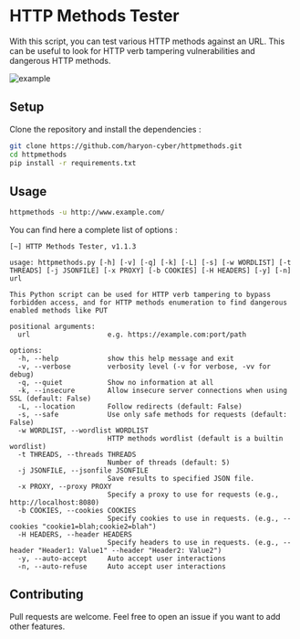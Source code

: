 # HTTP Methods Tester

With this script, you can test various HTTP methods against an URL. This can be useful to look for HTTP verb tampering vulnerabilities and dangerous HTTP methods.

![example](assets/example.gif)

## Setup

Clone the repository and install the dependencies :

```sh
git clone https://github.com/haryon-cyber/httpmethods.git
cd httpmethods
pip install -r requirements.txt
```

## Usage

```sh
httpmethods -u http://www.example.com/
```

You can find here a complete list of options :

```
[~] HTTP Methods Tester, v1.1.3

usage: httpmethods.py [-h] [-v] [-q] [-k] [-L] [-s] [-w WORDLIST] [-t THREADS] [-j JSONFILE] [-x PROXY] [-b COOKIES] [-H HEADERS] [-y] [-n] url

This Python script can be used for HTTP verb tampering to bypass forbidden access, and for HTTP methods enumeration to find dangerous enabled methods like PUT 

positional arguments:
  url                   e.g. https://example.com:port/path

options:
  -h, --help            show this help message and exit
  -v, --verbose         verbosity level (-v for verbose, -vv for debug)
  -q, --quiet           Show no information at all
  -k, --insecure        Allow insecure server connections when using SSL (default: False)
  -L, --location        Follow redirects (default: False)
  -s, --safe            Use only safe methods for requests (default: False)
  -w WORDLIST, --wordlist WORDLIST
                        HTTP methods wordlist (default is a builtin wordlist)
  -t THREADS, --threads THREADS
                        Number of threads (default: 5)
  -j JSONFILE, --jsonfile JSONFILE
                        Save results to specified JSON file.
  -x PROXY, --proxy PROXY
                        Specify a proxy to use for requests (e.g., http://localhost:8080)
  -b COOKIES, --cookies COOKIES
                        Specify cookies to use in requests. (e.g., --cookies "cookie1=blah;cookie2=blah")
  -H HEADERS, --header HEADERS
                        Specify headers to use in requests. (e.g., --header "Header1: Value1" --header "Header2: Value2")
  -y, --auto-accept     Auto accept user interactions
  -n, --auto-refuse     Auto accept user interactions
```

## Contributing

Pull requests are welcome. Feel free to open an issue if you want to add other features.
